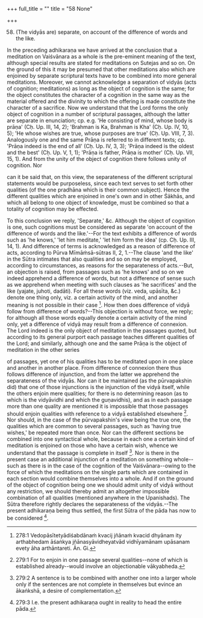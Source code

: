 +++
full_title = ""
title = "58 None"

+++


58. (The vidyās are) separate, on account of the difference of words and the like.

In the preceding adhikaraṇa we have arrived at the conclusion that a meditation on Vaiśvānara as a whole is the pre-eminent meaning of the text, although special results are stated for meditations on Sutejas and so on. On the ground of this it may be presumed that other meditations also which are enjoined by separate scriptural texts have to be combined into more general meditations. Moreover, we cannot acknowledge a separation of vidyās (acts of cognition; meditations) as long as the object of cognition is the same; for the object constitutes the character of a cognition in the same way as the material offered and the divinity to which the offering is made constitute the character of a sacrifice. Now we understand that the Lord forms the only object of cognition in a number of scriptural passages, although the latter are separate in enunciation; cp. e.g. 'He consisting of mind, whose body is prāṇa' (Cḥ. Up. III, 14, 2); 'Brahman is Ka, Brahman is Kha' (Cḥ. Up. IV, 10, 5); 'He whose wishes are true, whose purposes are true' (Cḥ. Up. VIII, 7, 3). Analogously one and the same Prāṇa is referred to in different texts; cp. 'Prāṇa indeed is the end of all' (Cḥ. Up. IV, 3, 3); 'Prāṇa indeed is the oldest and the best' (Cḥ. Up. V, 1, 1); 'Prāṇa is father, Prāṇa is mother' (Cḥ. Up. VII, 15, 1). And from the unity of the object of cognition there follows unity of cognition. Nor

can it be said that, on this view, the separateness of the different scriptural statements would be purposeless, since each text serves to set forth other qualities (of the one pradhāna which is their common subject). Hence the different qualities which are enjoined in one's own and in other Śākhās, and which all belong to one object of knowledge, must be combined so that a totality of cognition may be effected.

To this conclusion we reply, 'Separate,' &c. Although the object of cognition is one, such cognitions must be considered as separate 'on account of the difference of words and the like.'--For the text exhibits a difference of words such as 'he knows,' 'let him meditate,' 'let him form the idea' (cp. Cḥ. Up. III, 14, 1). And difference of terms is acknowledged as a reason of difference of acts, according to Pūrva Mīmāṁsā-sūtras II, 2, 1.--The clause 'and the like' in the Sūtra intimates that also qualities and so on may be employed, according to circumstances, as reasons for the separateness of acts.--But, an objection is raised, from passages such as 'he knows' and so on we indeed apprehend a difference of words, but not a difference of sense such as we apprehend when meeting with such clauses as 'he sacrifices' and the like (yajate, juhoti, dadāti). For all these words (viz. veda, upāsīta, &c.) denote one thing only, viz. a certain activity of the mind, and another meaning is not possible in their case [^fn_175]. How then does difference of vidyā follow from difference of words?--This objection is without force, we reply; for although all those words equally denote a certain activity of the mind only, yet a difference of vidyā may result from a difference of connexion. The Lord indeed is the only object of meditation in the passages quoted, but according to its general purport each passage teaches different qualities of the Lord; and similarly, although one and the same Prāṇa is the object of meditation in the other series

[^fn_175]: 278:1 Vedopāsītetyādiśabdānaṁ kvacij jñānaṁ kvacid dhyānam ity arthabhedam āśaṅkya jñānasyāvidheyatvād vidhīyamānam upāsanam evety āha arthāntareti. Ān. Gi.

of passages, yet one of his qualities has to be meditated upon in one place and another in another place. From difference of connexion there thus follows difference of injunction, and from the latter we apprehend the separateness of the vidyās. Nor can it be maintained (as the pūrvapakshin did) that one of those injunctions is the injunction of the vidyā itself, while the others enjoin mere qualities; for there is no determining reason (as to which is the vidyāvidhi and which the guṇavidhis), and as in each passage more than one quality are mentioned it is impossible that those passages should enjoin qualities with reference to a vidyā established elsewhere [^fn_176]. Nor should, in the case of the pūrvapakshin's view being the true one, the qualities which are common to several passages, such as 'having true wishes,' be repeated more than once. Nor can the different sections be combined into one syntactical whole, because in each one a certain kind of meditation is enjoined on those who have a certain wish, whence we understand that the passage is complete in itself [^fn_177]. Nor is there in the present case an additional injunction of a meditation on something whole--such as there is in the case of the cognition of the Vaiśvānara--owing to the force of which the meditations on the single parts which are contained in each section would combine themselves into a whole. And if on the ground of the object of cognition being one we should admit unity of vidyā without any restriction, we should thereby admit an altogether impossible combination of all qualities (mentioned anywhere in the Upanishads). The Sūtra therefore rightly declares the separateness of the vidyās.--The present adhikaraṇa being thus settled, the first Sūtra of the pāda has now to be considered  [^fn_178].

[^fn_176]: 279:1 For to enjoin in one passage several qualities--none of which is established already--would involve an objectionable vākyabheda.

[^fn_177]: 279:2 A sentence is to be combined with another one into a larger whole only if the sentences are not complete in themselves but evince an ākaṅkshā, a desire of complementation.

[^fn_178]: 279:3 I.e. the present adhikaraṇa ought in reality to head the entire pāda.

